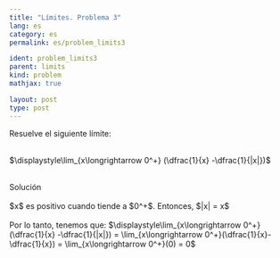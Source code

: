 ```yaml
---
title: "Límites. Problema 3"
lang: es
category: es
permalink: es/problem_limits3

ident: problem_limits3
parent: limits
kind: problem
mathjax: true

layout: post
type: post
---
```


<div>
Resuelve el siguiente límite: <br><br>

$\displaystyle\lim_{x\longrightarrow 0^+} (\dfrac{1}{x} -\dfrac{1}{|x|})$<br><br>

<div class="bcblue boxdissap">
Solución
</div><br>

<div class="dissap">
$x$ es positivo cuando tiende a $0^+$. Entonces, $|x| = x$ <br><br>
Por lo tanto, tenemos que: $\displaystyle\lim_{x\longrightarrow 0^+} (\dfrac{1}{x} -\dfrac{1}{|x|}) = \lim_{x\longrightarrow 0^+}(\dfrac{1}{x}-\dfrac{1}{x}) = \lim_{x\longrightarrow 0^+}(0) = 0$<br><br>
</div>
